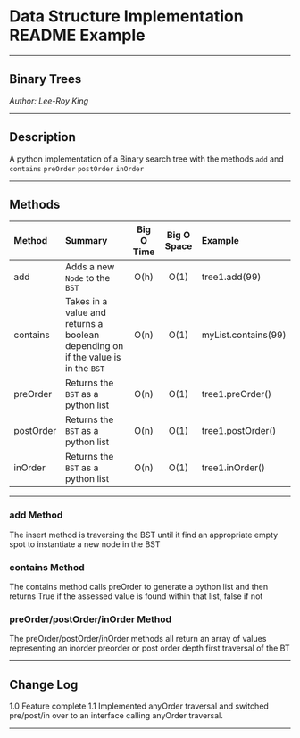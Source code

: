 # Data Structure Implementation README Example
---

## Binary Trees

*Author: Lee-Roy King*

---

## Description
A python implementation of a Binary search tree with the methods `add` and `contains` `preOrder` `postOrder` `inOrder`

---

## Methods

| Method | Summary | Big O Time | Big O Space | Example | 
| :----------- | :----------- | :-------------: | :-------------: | :----------- |
| add | Adds a new `Node` to the `BST` | O(h) | O(1) | tree1.add(99) |
| contains | Takes in a value and returns a boolean depending on if the value is in the `BST` | O(n) | O(1) | myList.contains(99) |
| preOrder | Returns the `BST` as a python list | O(n) | O(1) | tree1.preOrder() |
| postOrder | Returns the `BST` as a python list | O(n) | O(1) | tree1.postOrder() |
| inOrder | Returns the `BST` as a python list | O(n) | O(1) | tree1.inOrder() |


---

### add Method
The insert method is traversing the BST until it find an appropriate empty spot to instantiate a new node in the BST 
### contains Method
The contains method calls preOrder to generate a python list and then returns True if the assessed value is found within that list, false if not
### preOrder/postOrder/inOrder Method
The preOrder/postOrder/inOrder methods all return an array of values representing an inorder preorder or post order depth first traversal of the BT

---

## Change Log
1.0 Feature complete
1.1 Implemented anyOrder traversal and switched pre/post/in over to an interface calling anyOrder traversal.

---
